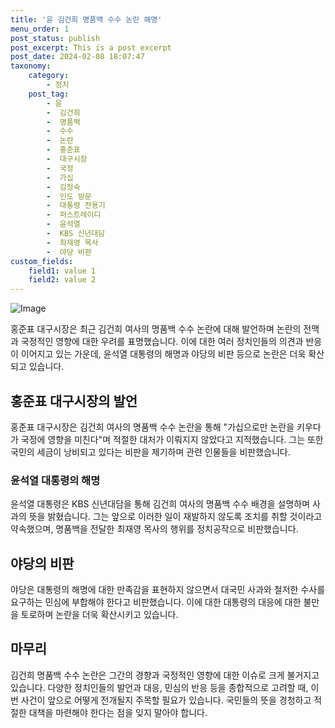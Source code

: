 ```yaml
---
title: '윤 김건희 명품백 수수 논란 해명'
menu_order: 1
post_status: publish
post_excerpt: This is a post excerpt
post_date: 2024-02-08 18:07:47
taxonomy:
    category:
        - 정치
    post_tag:
        - 윤
        -  김건희
        -  명품백
        -  수수
        -  논란
        -  홍준표
        -  대구시장
        -  국정
        -  가십
        -  김정숙
        -  인도 방문
        -  대통령 전용기
        -  퍼스트레이디
        -  윤석열
        -  KBS 신년대담
        -  최재영 목사
        -  야당 비판
custom_fields:
    field1: value 1
    field2: value 2
---
```


![Image](https://imgnews.pstatic.net/image/003/2024/02/08/NISI20240207_0020224562_web_20240207151122_20240208152303464.jpg?type=w647)

홍준표 대구시장은 최근 김건희 여사의 명품백 수수 논란에 대해 발언하며 논란의 전맥과 국정적인 영향에 대한 우려를 표명했습니다. 이에 대한 여러 정치인들의 의견과 반응이 이어지고 있는 가운데, 윤석열 대통령의 해명과 야당의 비판 등으로 논란은 더욱 확산되고 있습니다.
## 홍준표 대구시장의 발언
홍준표 대구시장은 김건희 여사의 명품백 수수 논란을 통해 "가십으로만 논란을 키우다가 국정에 영향을 미친다"며 적절한 대처가 이뤄지지 않았다고 지적했습니다. 그는 또한 국민의 세금이 낭비되고 있다는 비판을 제기하며 관련 인물들을 비판했습니다.
### 윤석열 대통령의 해명
윤석열 대통령은 KBS 신년대담을 통해 김건희 여사의 명품백 수수 배경을 설명하며 사과의 뜻을 밝혔습니다. 그는 앞으로 이러한 일이 재발하지 않도록 조치를 취할 것이라고 약속했으며, 명품백을 전달한 최재영 목사의 행위를 정치공작으로 비판했습니다.
## 야당의 비판
야당은 대통령의 해명에 대한 만족감을 표현하지 않으면서 대국민 사과와 철저한 수사를 요구하는 민심에 부합해야 한다고 비판했습니다. 이에 대한 대통령의 대응에 대한 불만을 토로하며 논란을 더욱 확산시키고 있습니다.
## 마무리
김건희 명품백 수수 논란은 그간의 경향과 국정적인 영향에 대한 이슈로 크게 불거지고 있습니다. 다양한 정치인들의 발언과 대응, 민심의 반응 등을 종합적으로 고려할 때, 이번 사건이 앞으로 어떻게 전개될지 주목할 필요가 있습니다. 국민들의 뜻을 경청하고 적절한 대책을 마련해야 한다는 점을 잊지 말아야 합니다.
